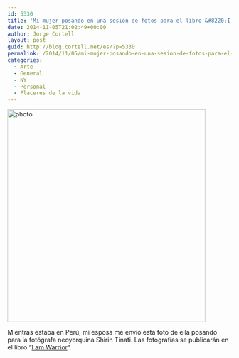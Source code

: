 ```yaml
---
id: 5330
title: 'Mi mujer posando en una sesión de fotos para el libro &#8220;I am Warrior&#8221;'
date: 2014-11-05T21:02:49+00:00
author: Jorge Cortell
layout: post
guid: http://blog.cortell.net/es/?p=5330
permalink: /2014/11/05/mi-mujer-posando-en-una-sesion-de-fotos-para-el-libro-i-am-warrior/
categories:
  - Arte
  - General
  - NY
  - Personal
  - Placeres de la vida
---
```

<img class="aligncenter" src="https://scontent-b-lga.xx.fbcdn.net/hphotos-xpf1/v/t1.0-9/10644874_10153268947212166_1608751198477573679_n.jpg?oh=410b83ef62b097aae4a502940da46d13&oe=54F582C2" alt="photo" width="445" height="479" />

Mientras estaba en Perú, mi esposa me envió esta foto de ella posando para la fotógrafa neoyorquina Shirin Tinati. Las fotografías se publicarán en el libro &#8220;<a title="http://iamwarriorproject.com/" href="http://iamwarriorproject.com/" target="_blank">I am Warrior</a>&#8220;.